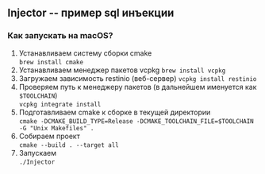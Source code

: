 ## Injector -- пример sql инъекции

### Как запускать на macOS?
1. Устанавливаем систему сборки cmake  
  `brew install cmake`
1. Устанавливаем менеджер пакетов vcpkg 
  `brew install vcpkg`
1. Загружаем зависимость restinio (веб-сервер)
  `vcpkg install restinio`
1. Проверяем путь к менеджеру пакетов (в дальнейшем именуется как `$TOOLCHAIN`)  
  `vcpkg integrate install`
1. Подготавливаем cmake к сборке в текущей директории  
   `cmake -DCMAKE_BUILD_TYPE=Release -DCMAKE_TOOLCHAIN_FILE=$TOOLCHAIN -G "Unix Makefiles" .`
1. Собираем проект  
  `cmake --build . --target all`
1. Запускаем  
  `./Injector`